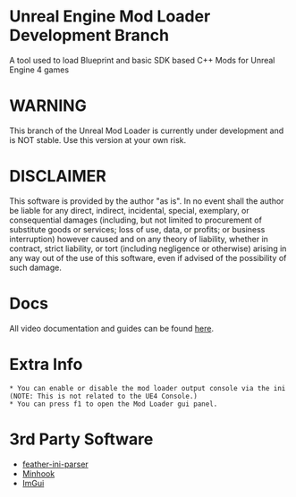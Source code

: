 # Unreal Engine Mod Loader Development Branch
A tool used to load Blueprint and basic SDK based C++ Mods for Unreal Engine 4 games

# WARNING
This branch of the Unreal Mod Loader is currently under development and is NOT stable. Use this version at your own risk.

# DISCLAIMER
This software is provided by the author "as is". In no event shall the author be liable for any direct, indirect, incidental, special, exemplary, or consequential damages (including, but not limited to procurement of substitute goods or services; loss of use, data, or profits; or business interruption) however caused and on any 
theory of liability, whether in contract, strict liability, or tort (including negligence or otherwise) arising in any way out of the use of this software, even if advised of the possibility of such damage.

# Docs
All video documentation and guides can be found [here](https://www.youtube.com/channel/UCrMwqkaPAc4OZCe1FDtik3g).

# Extra Info
	* You can enable or disable the mod loader output console via the ini (NOTE: This is not related to the UE4 Console.)
	* You can press f1 to open the Mod Loader gui panel.

# 3rd Party Software
  * [feather-ini-parser](https://github.com/Turbine1991/cpp-feather-ini-parser)
  * [Minhook](https://github.com/TsudaKageyu/minhook)
  * [ImGui](https://github.com/ocornut/imgui)
